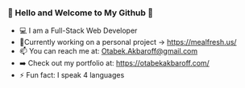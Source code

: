 ### 👋 Hello and Welcome to My Github 👋

- :computer: I am a Full-Stack Web Developer
- :mag_right:Currently working on a personal project → https://mealfresh.us/
- 📫 You can reach me at: Otabek.Akbaroff@gmail.com
- :arrow_right: Check out my portfolio at: https://otabekakbaroff.com/
- ⚡ Fun fact: I speak 4 languages

